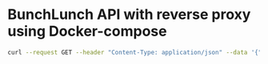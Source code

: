 # BunchLunch API with reverse proxy using Docker-compose

```bash
curl --request GET --header "Content-Type: application/json" --data '{"lat": 46.049900, "lon": 14.468559}' http://127.0.0.1:7000/bunchlunch-api/v1/wolt/restaurants
```